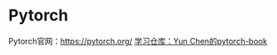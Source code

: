 # Pytorch
Pytorch官网：https://pytorch.org/
[学习仓库：Yun Chen的pytorch-book](https://github.com/chenyuntc/pytorch-book)
